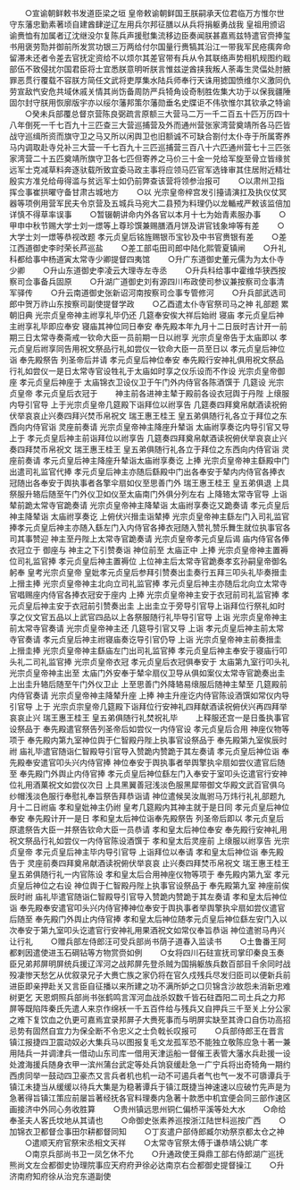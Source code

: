 <!-- { "loadSidebar": true } -->
　　○宣谕朝鲜敕书发道臣梁之垣  皇帝敕谕朝鲜国王朕嗣承天位君临万方惟尔世守东藩忠勤素著顷自建酋肆逆辽左用兵尔邦征膳以从兵将捐躯勇战我  皇祖用颁诏谕赉恤有加属者辽沈继没尔复陈兵声援慰集流移边臣奏闻朕甚嘉焉兹特遣官赍捧玺书用褒劳勚并御前所发赏功银三万两给付尔国量行赉犒其沿江一带我军民疮痍奔命留滞未还者令差去官抚定资给不以烦尔其差官带有兵从令其联络声势相机规图约戢部伍不致侵扰尔国君臣将士宜悉朕意明听朕言惟兹逆酋挟我叛人荼毒生灵偪处肘腋罪恶贯行覆载不容朕方简任文武将吏厚集水陆兵师奉行天诛用摅国愤维尔义激同仇劳宣敌忾安危共域休戚关情其尚饬备周防严兵犄角设奇制胜佐集大功于以保我疆陲固尔封守朕用恢廓版宇亦以绥尔藩邦策尔藩勋垂名史牒讵不伟欤惟尔其钦承之特谕
　　○癸未兵部覆总督京营陈良弼疏言原额三大营马二万一千二百五十匹万历四十八年倒死一千七百九十三匹查三大营巡捕营及外而通州营张家湾营奠靖所各马匹皆战守巡缉所资而旗守卫之马又所以闲舆卫也旧额诚不可缺合劄付太仆寺于所属寄养马内调取赴寺兑补三大营一千七百九十三匹巡捕营三百八十六匹通州营七十三匹张家湾营二十五匹奠靖所旗守卫各七匹但寄养之马价三十金一兑给军旋至骨立皆缘贫远军士克减草料奔逐驮载所致宜委马政主事将应领马匹官军选锋审其住居附近精壮殷实方准兑给毋得滥与贫远军士如仍前弊查该营将领参治报可
　　○以肃州卫指挥佥事崔拱曜守备甘肃古城地方
　　○以  光宗皇帝梓宫发引擡请演扛及执仪仗冥器等项例用营军民夫令京营及五城兵马宛大二县预为料理仍以龙輴戒严敕该监倍加详慎不得草率误事
　　○暂辍朝讲命内外各官以本月十七为始青素服办事
　　○甲申中秋节赐大学士刘一燝等上尊珍馔兼赐膳酒月饼及讲官钱象坤等有差
　　○大学士刘一燝等恭视改题  孝元贞皇后铭旌赐银币宝钞及中书官赉银有差
　　○差江西道御史李时荣长芦巡盐
　　○差工部屯田司郎中陆化熙管夏镇闸
　　○升礼科都给事中杨道寅太常寺少卿提督四夷馆
　　○升广东道御史董元儒为为太仆寺少卿
　　○升山东道御史李凌云大理寺左寺丞
　　○升兵科给事中霍维华狭西按察司佥事备兵固原
　　○升湖广道御史刘有源四川布政使司参议兼按察司佥事清军驿传
　　○升云南道御史张新诏河南按察司佥事专管修河
　　○升兵部武选司郎中贺万祚山东按察司副使提督学政
　　○乙酉遣太仆寺官祭司马之神  礼部题  累朝旧典  光宗贞皇帝神主祔享礼毕仍还  几筵奉安俟大祥后始祔  寝庙  孝元贞皇后神主祔享礼毕即应奉安  寝庙其神位同日奉安  奉先殿本年九月十二日辰时吉计开一前期三日太常寺奏斋戒一钦命大臣一员前期一日以祔享  光宗贞皇帝告于太庙即以  孝元贞皇后祔享同告用祝文祭品行礼如尝仪一钦命大臣一员至日以  孝元贞皇后神位诣  奉先殿祭告  列圣帝后并请  孝元贞皇后神位奉安  奉先殿行安神礼俱用祝文祭品行礼如尝仪一是日太常寺官设牲礼于太庙如时享之仪乐设而不作设  光宗贞皇帝御座  孝元贞皇后神座于  太庙锦衣卫设仪卫于午门外内侍官各陈酒馔于  几筵设  光宗贞皇帝  孝元贞皇后衣冠于
　　神主前各进神主辇于殿前各设衣冠舆于丹陛  上缞服内导引官导  上于光宗贞皇帝几筵殿下诣拜位以祔享告  几筵奏四拜奠帛献酒读祝俯伏举哀哀止兴奏四拜兴焚币帛祝文  瑞王惠王桂王  皇五弟俱随行礼各立于拜位之东西向内侍官诣  灵座前奏请  光宗贞皇帝神主降座升辇诣  太庙祔享奏讫内导引官又导  上于  孝元贞皇后神主前诣拜位以祔享告  几筵奏四拜奠帛献酒读祝俯伏举哀哀止兴奏四拜焚币帛祝文  瑞王惠王桂王  皇五弟俱随行礼各立于拜位之东西向内侍官诣  灵座前奏请  孝元贞皇后神主降座升辇诣太庙祔享奏讫  上捧  光宗贞皇帝神主繇殿中门出遣司礼监官代捧  孝元贞皇后神主亦随后繇殿中门出各奉安于辇内内侍官各捧衣冠随出各奉安于舆执事者各擎伞扇如仪至思善门外  瑞王惠王桂王  皇五弟俱退  上具祭服升辂后随至午门外仪卫如仪至太庙南门外俱分列左右  上降辂太常寺官导  上诣辇前跪太常寺官跪奏请  光宗贞皇帝神主降辇诣  太庙祔享奏讫又跪奏请  孝元贞皇后神主降辇诣  太庙祔享奏讫  上俯伏兴搢圭诣辇捧  光宗贞皇帝神主繇左门入司礼监官捧孝元贞皇后神主亦随入繇左门入内侍官各捧衣冠随入赞礼赞乐舞生就位执事官各司其事赞迎  神主至丹陛上太常寺官跪奏请  光宗贞皇帝孝元贞皇后谒  庙内侍官各俸衣冠立于  御座与  神主之下引赞奏诣  神位前至  太庙正中  上捧  光宗贞皇帝神主置褥位司礼监官捧  孝元贞皇后神主置褥位  上位神主后太常寺官跪奏孝玄孙嗣皇帝御名躬奉  皇考光宗贞皇帝  皇妣孝元贞皇后参拜引赞奏出圭奏行五拜三叩头礼毕奏搢圭  上搢主捧  光宗贞皇帝神主北向立司礼监官捧  孝元贞皇后神主亦随后北向立太常寺官唱赐座内侍官各捧衣冠安于座内  上捧  光宗贞皇帝神主安于衣冠前司礼监官捧  孝元贞皇后神主安于衣冠前引赞奏出圭  上出圭立于旁导引官导上诣拜位行祭礼如时享之仪文官五品以上武官四品以上各祭服随行礼毕导引官导  上诣  光宗贞皇帝神主前太常寺官奏请  光宗贞皇帝神主还  几筵导引官又导  上诣  孝元贞皇后神主前太常寺官奏请  孝元贞皇后神主祔寝庙奏讫导引官仍导  上诣  光宗贞皇帝神主前奏搢圭  上搢圭捧  光宗贞皇帝神主繇庙左门出司礼监官捧  孝元贞皇后神主奉安于寝庙行叩头礼二司礼监官捧  光宗贞皇帝衣冠  孝元贞皇后衣冠俱奉安于  太庙第九室行叩头礼  光宗贞皇帝神主出至  太庙门外安奉于辇伞扇仪卫导从俱如案仪太常寺官跪奏出圭  上出圭升辂后随至午门外仪卫止  上至思善门外降辂易缞服后随神主辇至  几筵殿前内侍官奏请  光宗贞皇帝神主降辇升座  上捧  神主升座讫内侍官陈设酒馔如常仪内导引官导  上于  光宗贞宗皇帝几筵殿下诣拜位行安神礼四拜献酒读祝俯伏兴再四拜举哀哀止兴  瑞王惠王桂王  皇五弟俱随行礼焚祝礼毕
　　上释服还宫一是日蚤执事官设祭品于  奉先殿遣官祭告列圣帝后如尝仪一内侍官设  孝元贞皇后合用  神座仪物等项于  奉先殿内第九室神位舆于仁智殿丹陛上执事官设祭品于  奉先殿第九室俟辰时祔  庙礼毕遣官随诣仁智殿导引官导入赞跪内赞跪于其左奏请  孝元贞皇后神位诣  奉先殿奉安遣官叩头兴内侍官捧  神位奉安于舆执事者举舆擎执伞扇如尝仪遣官后随至  奉先殿门外舆止内侍官捧  孝元贞皇后神位繇左门入奉安于室叩头讫遣官行安神位礼用酒菓祝文如尝仪次日  上具黑翼善冠浅淡色服黑犀带御文华殿文武百官俱乌纱帽浅淡色服行奉慰礼奉旨祭告拜恭诣请  神位遣候吴汝胤驸马万炜行礼礼部题九月十二日祔庙  孝和皇妣神主仍祔  皇考几筵殿内其神主就于是日同  孝元贞皇后神位奉安  奉先殿计开一是日  孝和皇太后神位诣奉先殿祭告  列圣帝后即以  孝元贞皇后原遣祭告大臣一并祭告钦命大臣一员恭请  孝和皇太后神位奉安  奉先殿行安神礼用祝文祭品行礼如尝仪一内侍官陈设酒馔于  孝和皇太后灵座前  上缞服以祔享告  光宗贞皇帝  孝元贞皇后神主毕内导引官导  上诣拜位以奉请  孝和皇太后神位诣  奉先殿告于  灵座前奏四拜奠帛献酒读祝俯伏举哀哀  止兴奏四拜焚币帛祝文  瑞王惠王桂王  皇五弟俱随行礼一内官陈设  孝和皇太后合用神座仪物等项于  奉先殿内第九室  孝元贞皇后神位之右设  神位舆于仁智殿丹陛上执事官设祭品于  奉先殿第九室  神座前俟辰时祔  庙礼毕遣官随诣仁智殿导引官导入赞跪内赞跪于其左奏请  孝和皇太后神位诣  奉先殿奉安遣官叩头兴内侍官捧神位奉安于舆执事者举舆擎执伞扇如尝仪遣官后随至  奉先殿门外舆止内侍官捧  孝和皇太后神位随孝元贞皇后神位繇左安门入以次奉安于第九室叩头讫遣官行安神礼用果酒祝文如常仪奉旨恭诣  神位遣驸马冉兴让行礼
　　○赠兵部左侍郎汪可受兵部尚书荫子道春入监读书
　　○土鲁番王阿都剌因遣使进玉石碙钻等方物赏赍如例
　　○女将四川石砫宣抚司掌印秦良玉奏臣兄弟邦屏明屏统兵援辽浑河之战邦屏先登杀贼为国捐躯族兵数百部目千余同时战殁凄惨天愁乞从优叙录兄子大赉亡族之家仍将在官久戍残兵尽发归臣司以便新兵前进臣即亲押赴关又言臣自征播以来所建之功不满所妒之口贝锦含沙故怨未消新忠难树更乞  天恩炯照兵部尚书张鹤鸣言浑河血战杀奴数千皆石砫酉阳二司土兵之力邦屏等既陷阵秦氏先遣人来京作绵袄一千五百件给与残兵又自押兵三千至关上分公家之难下复饮血之仇更可嘉焉宜录邦屏子大赉死事而与明屏实缺至其谗口自伤功高招忌势有固然自宜力为保全断不令忠义之士负戟长叹报可
　　○兵部侍郎王在晋言镇江报捷四卫震动奴必大集兵马以图报复毛文龙孤军恐不能独立敬陈应急十著一兼用陆兵一并调津兵一借动山东司库一借用天津运船一督催王表管大藩水兵赴援一设处渡海援兵随身衣甲一滨州蒲台武定等处兵饷裒缓赴急一广宁兵将出奇犄角一期约西虏同举一鼓动四卫豪杰又言兵者机也机一动不可遏兵者气也气一发不可隳谭兵于镇江未捷当从缓缓以待兵大集是为稳著谭兵于镇江既捷当神速速以应破竹先声是为急著得旨镇江策应前屡旨著经抚各官料理奏内急著十款悉中机宜便会同三部作速区画接济中外同心务收胜算
　　○贵州镇远思州铜仁偏桥平溪等处大水
　　○命给奉圣夫人客氏坟地从其请也
　　○命御史张素养巡按浙江陆世科巡按广西
　　○加锦衣卫都督佥事田尔耕都督同知
　　○丁亥遣户部侍郎臧尔劝祭京都太仓之神
　　○遣顺天府官祭宋丞相文天祥
　　○太常寺官祭太傅于谦恭靖公姚广孝
　　○南京兵部尚书卫一凤乞休不允
　　○升通政使王舜鼎工部右侍郎湖广巡抚熊尚文左佥都御史协理院事应天府府尹徐必达南京右佥都御史提督操江
　　○升济南府知府徐从治兖东道副使
